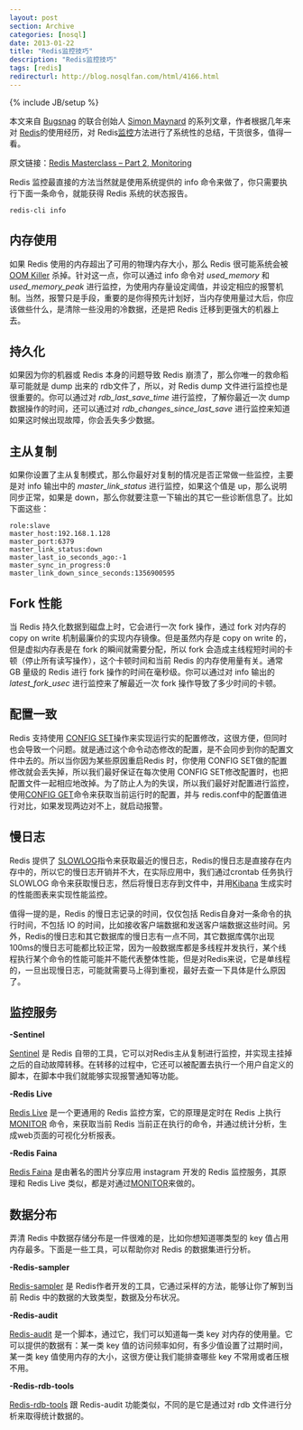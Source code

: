 ```yaml
---
layout: post
section: Archive
categories: [nosql]
date: 2013-01-22
title: "Redis监控技巧"
description: "Redis监控技巧"
tags: [redis]
redirecturl: http://blog.nosqlfan.com/html/4166.html
---
```

{% include JB/setup %}


本文来自 [Bugsnag](https://bugsnag.com/) 的联合创始人 [Simon Maynard](https://twitter.com/snmaynard/) 的系列文章，作者根据几年来对
[Redis](http://blog.nosqlfan.com/tags/redis "查看 Redis 的全部文章")的使用经历，对 Redis[监控](http://blog.nosqlfan.com/tags/%e7%9b%91%e6%8e%a7 "查看 监控 的全部文章")方法进行了系统性的总结，干货很多，值得一看。

原文链接：[Redis Masterclass – Part 2, Monitoring](http://snmaynard.com/2013/01/22/redis-masterclass-part-two-monitoring-redis/)

Redis 监控最直接的方法当然就是使用系统提供的 info
命令来做了，你只需要执行下面一条命令，就能获得 Redis 系统的状态报告。

    redis-cli info

内存使用
--------

如果 Redis 使用的内存超出了可用的物理内存大小，那么 Redis 很可能系统会被
[OOM Killer](http://linux-mm.org/OOM_Killer) 杀掉。针对这一点，你可以通过
info 命令对 *used\_memory* 和 *used\_memory\_peak*
进行监控，为使用内存量设定阈值，并设定相应的报警机制。当然，报警只是手段，重要的是你得预先计划好，当内存使用量过大后，你应该做些什么，是清除一些没用的冷数据，还是把
Redis 迁移到更强大的机器上去。

持久化
------

如果因为你的机器或 Redis 本身的问题导致 Redis
崩溃了，那么你唯一的救命稻草可能就是 dump 出来的 rdb文件了，所以，对 Redis
dump 文件进行监控也是很重要的。你可以通过对 *rdb\_last\_save\_time*
进行监控，了解你最近一次 dump 数据操作的时间，还可以通过对
*rdb_changes_since_last_save*
进行监控来知道如果这时候出现故障，你会丢失多少数据。

主从复制
--------

如果你设置了主从复制模式，那么你最好对复制的情况是否正常做一些监控，主要是对
info 输出中的 *master\_link\_status* 进行监控，如果这个值是
up，那么说明同步正常，如果是
down，那么你就要注意一下输出的其它一些诊断信息了。比如下面这些：

    role:slave
    master_host:192.168.1.128
    master_port:6379
    master_link_status:down
    master_last_io_seconds_ago:-1
    master_sync_in_progress:0
    master_link_down_since_seconds:1356900595

Fork 性能
---------

当 Redis 持久化数据到磁盘上时，它会进行一次 fork 操作，通过 fork 对内存的
copy on write 机制最廉价的实现内存镜像。但是虽然内存是 copy on write
的，但是虚拟内存表是在 fork 的瞬间就需要分配，所以 fork
会造成主线程短时间的卡顿（停止所有读写操作），这个卡顿时间和当前 Redis
的内存使用量有关。通常 GB 量级的 Redis 进行 fork
操作的时间在毫秒级。你可以通过对 info 输出的 *latest\_fork\_usec*
进行监控来了解最近一次 fork 操作导致了多少时间的卡顿。

配置一致
--------

Redis 支持使用 [CONFIG SET](http://redis.io/commands/config-set)操作来实现运行实的配置修改，这很方便，但同时也会导致一个问题。就是通过这个命令动态修改的配置，是不会同步到你的配置文件中去的。所以当你因为某些原因重启Redis 时，你使用 CONFIG SET做的配置修改就会丢失掉，所以我们最好保证在每次使用 CONFIG SET修改配置时，也把配置文件一起相应地改掉。为了防止人为的失误，所以我们最好对配置进行监控，使用[CONFIG GET](http://redis.io/commands/config-get)命令来获取当前运行时的配置，并与 redis.conf中的配置值进行对比，如果发现两边对不上，就启动报警。

慢日志
------

Redis 提供了 [SLOWLOG](http://redis.io/commands/slowlog)指令来获取最近的慢日志，Redis的慢日志是直接存在内存中的，所以它的慢日志开销并不大，在实际应用中，我们通过crontab 任务执行 SLOWLOG 命令来获取慢日志，然后将慢日志存到文件中，并用[Kibana](http://kibana.org/) 生成实时的性能图表来实现性能监控。

值得一提的是，Redis 的慢日志记录的时间，仅仅包括 Redis自身对一条命令的执行时间，不包括 IO 的时间，比如接收客户端数据和发送客户端数据这些时间。另外，Redis的慢日志和其它数据库的慢日志有一点不同，其它数据库偶尔出现 100ms的慢日志可能都比较正常，因为一般数据库都是多线程并发执行，某个线程执行某个命令的性能可能并不能代表整体性能，但是对Redis来说，它是单线程的，一旦出现慢日志，可能就需要马上得到重视，最好去查一下具体是什么原因了。

监控服务
--------

**-Sentinel**

[Sentinel](http://redis.io/topics/sentinel) 是 Redis 自带的工具，它可以对Redis主从复制进行监控，并实现主挂掉之后的自动故障转移。在转移的过程中，它还可以被配置去执行一个用户自定义的脚本，在脚本中我们就能够实现报警通知等功能。

**-Redis Live**

[Redis Live](http://www.nkrode.com/article/real-time-dashboard-for-redis)
是一个更通用的 Redis 监控方案，它的原理是定时在 Redis 上执行[MONITOR](http://redis.io/commands/monitor) 命令，来获取当前 Redis 当前正在执行的命令，并通过统计分析，生成web页面的可视化分析报表。

**-Redis Faina**

[Redis Faina](http://instagram-engineering.tumblr.com/post/23132009381/redis-faina-a-query-analysis-tool-for-redis)
是由著名的图片分享应用 instagram 开发的 Redis 监控服务，其原理和 Redis Live 类似，都是对通过[MONITOR](http://blog.nosqlfan.com/tags/monitor "查看 MONITOR 的全部文章")来做的。

数据分布
--------

弄清 Redis 中数据存储分布是一件很难的是，比如你想知道哪类型的 key
值占用内存最多。下面是一些工具，可以帮助你对 Redis 的数据集进行分析。

**-Redis-sampler**

[Redis-sampler](https://github.com/antirez/redis-sampler) 是 Redis作者开发的工具，它通过采样的方法，能够让你了解到当前 Redis 中的数据的大致类型，数据及分布状况。

**-Redis-audit**

[Redis-audit](https://github.com/snmaynard/redis-audit)
是一个脚本，通过它，我们可以知道每一类 key
对内存的使用量。它可以提供的数据有：某一类 key
值的访问频率如何，有多少值设置了过期时间，某一类 key
值使用内存的大小，这很方便让我们能排查哪些 key 不常用或者压根不用。

**-Redis-rdb-tools**

[Redis-rdb-tools](https://github.com/sripathikrishnan/redis-rdb-tools)
跟 Redis-audit 功能类似，不同的是它是通过对 rdb
文件进行分析来取得统计数据的。
